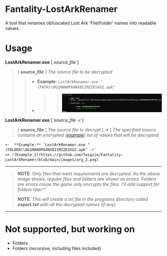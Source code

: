 
# Fantality-LostArkRenamer
[](https://github.com/Twigzie/Fantality-LostArkRenamer#fantality-lostarkrenamer)

A tool that renames obfuscated Lost Ark 'File\Folder' names into readable values.

# Usage

**LostArkRenamer.exe** [ *source_file* ]
> [ **source_file** ] *The source file to be decrypted*
>
> >-  **Example:** `LostArkRenamer.exe "(PATH)\0G1MAN0P84NX8I1MZZESXGZ.upk"`
> >-  >> ![Example_1](https://github.com/Twigzie/Fantality-LostArkRenamer/blob/main/images/arg_1.png)

**LostArkRenamer.exe** [ *source_file* *-r* ]
> [ **source_file** ] *The source file to decrypt*
> [ **-r** ] *The specified source contains an encrypted ([example](https://github.com/Twigzie/Fantality-LostArkRenamer/blob/main/files/testList.txt)) list of values that will be decrypted*
>
	>-  **Example:** `LostArkRenamer.exe "(FOLDER)\0G1MAN0P84NX8I1MZZESXGZ.upk" -r`
	>> ![Example_2](https://github.com/Twigzie/Fantality-LostArkRenamer/blob/main/images/arg_2.png)

---

> **NOTE**: *Only files that meet requirements are decrypted. As the above image shows, regular files and folders are shown as errors. Folders are errors cause the game only encrypts the files. I'll add support for folders later.**
>
> **NOTE**: *This will create a txt file in the programs    directory called **export.txt** with all the decrypted names (if any)*

---

# Not supported, but working on

- Folders
- Folders (recursive, including files included)
